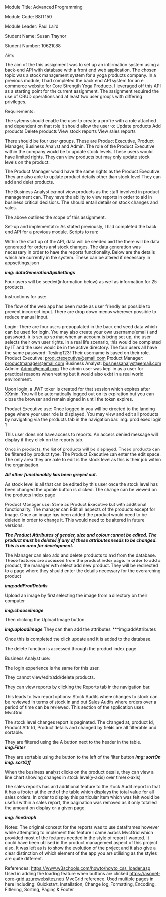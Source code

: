 ﻿Module Title: Advanced Programming

Module Code: B8IT150

Module Leader: Paul Laird

Student Name: Susan Traynor

Student Number: 10621088

Aim:

The aim of the this assignment was to set up an information system using a back-end API with
database with a front end web application.
The chosen topic was a stock management system for a yoga products company.
In a previous module, I had completed the back end API system for an e commerce website for
Core Strength Yoga Products. I leveraged off this API as a starting point for the current assignment.
The assignment required the use of CRUD operations and at least two user groups with differing privileges.

Requirements:

The sytems should enable the user to create a profile with a role attached 
and dependent on that role it should allow the user to:
Update products
Add products 
Delete products
View stock reports
View sales reports

There should be four user groups. 
These are Product Executive, Product Manager, Business Analyst and Admin.
The role of the Product Executive within the company would be to update stock levels.
These users would have limited rights. 
They can view products but may only update stock levels on the product.

The Product Manager would have the same rights as the Product Executive.
They are also able to update product details other than stock level
They can add and delet products.

The Business Analyst cannot view products as the staff involved in product management can.
They have the ability to view reports in order to aid in business critical decisions.
The should entail details on stock changes and sales.

The above outlines the scope of this assignment. 

Set-up and implementatio:
As stated previously, I had completed the back end API for a previous module.
Scripts to run:







Within the start up of the API, data will be seeded and the there will be data generated for orders
and stock changes. 
The data generation was necessary in order to have the reports functionality.
Below are the details which are currently in the system. These can be altered if necessary in appsettings.json

***img: dataGenerationAppSettings***

Four users will be seeded(information below) as well as information for 25 products.

Instructions for use:

The flow of the web app has been made as user friendly as possible to prevent incorrect input.
There are drop down menus wherever possible to reduce manual input.

Login:
There are four users prepopulated in the back end seed data which can be used for login.
You may also create your own username(email) and password.
It is set up so that when an account is being set up, the user selects their own user rights.
In a real life scenario, this would be completed by IT and the user would be in the active directory.
The four users all have the same password: Testing123!
Their username is based on their role.
Product Executive: productexecutive@email.com
Product Manager: productmanager@email.com
Business Analyst: businessanalyst@email.com
Admin: Admin@email.com
The admin user was kept in as a user for practical reasons when testing 
but it would also exist in a real world environment.

Upon login, a JWT token is created for that session which expires after XXmin. 
You will be automatically logged out on its expiration but you can close the browser and remain signed
in until the token expires.

Product Executive use:
Once logged in you will be directed to the landing page where your user role is displayed.
You may view and edit all products by navigating via the products tab in the navigation bar.
img: prod exec login 1

This user does not have access to reports.
An access denied message will display if they click on the reports tab.

Once in products, the list of products will be displayed. 
These products can be filtered by product type.
The Product Executive can enter the edit space.
The only area they are able to edit is the stock level as this is their job within the organisation.

***All other functionality has been greyed out.***

As stock level is all that can be edited by this user once the stock level has been changed the update button
is clicked. The change can be viewed on the products index page

Product Manager use:
Same as Product Executive but with additional functionality.
The manager can Edit all aspects of the products except for Image.
Once an image has been added the product would need to be deleted in order to change it.
This would need to be altered in future versions.

***The Product Attributes of gender, size and colour cannot be edited. The product must be deleted if any of 
these attributes needs to be changed. This is an area for development.***

The Manager can also add and delete products to and from the database.
These features are accessed from the product index page.
In order to add a product, the manager with select add new product.
They will be redirected to a page where they should enter the details necessary 
for the overarching product

***img:addProdDetails***

Upload an image by first selecting the image from a directory on their computer

***img:chooseImage***

Then clicking the Upload Image button.

***img:uploadImage***
 They can then add the attributes.
 ***img:addAttributes

 Once this is completed the click update and it is added to the database.

 The delete function is accessed through the product index page.

 Business Analyst use:

 The login experience is the same for this user.

 They cannot view/edit/add/delete products.

 They can view reports by clicking the Reports tab in the navigation bar.

 This leads to two report options: 
 Stock Audits where changes to stock can be reviewed in terms of stock in and out
 Sales Audits where orders over a period of time can be reviewed.
 This section of the application uses MvcGrid

 The stock level changes report is paginated.
 The changed at, product Id, Product Attr Id, Product details and changed by fields are all filterable and
 sortable.

 They are filtered using the A button next to the header in the table.
 ***img:Filter***

 They are sortable using the button to the left of the filter button
 ***img: sortOn*** ***img: sortOff***

 When the business analyst clicks on the product details, they can view a line chart showing changes in
 stock level(y-axis) over time(x-axis)

 The sales reports has and additional feature to the stock Audit report in that it has a footer at the end
 of the table which displays the total value for all sales orders.
 In order to display this particular item which was felt would be useful within a sales report, the pagination
 was removed as it only totalled the amount on display on a given page

 ***img: lineGraph***
 


 Notes: 
 The original concept for the reports was to use dataframes however while attempting to implement this feature
 I came across MvcGrid which provided most of the features needed in the style of report I wanted.
 It could have been utilised in the product management aspect of this project also.
 It was left as is to show the evolution of the project and it also give a clear distinction of which element
 of the app you are utilising as the styles are quite different.

 References:
 https://www.w3schools.com/howto/howto_css_loader.asp 
 Used in adding the loading feature when buttons are clicked
 https://aspnet-core-grid.azurewebsites.net/
 MvcGrid reference. Used multiple pages in here including:
 Quickstart, Installation, Change log, Formatting, Encoding, Fitlering, Sorting, Paging & Footer


 

